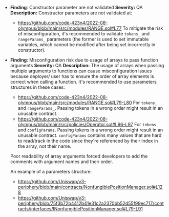 - **Finding**: Constructor parameter are not validated
    **Severity:** QA
    **Description:**
    Constructor parameters are not validated at:
    - https://github.com/code-423n4/2022-08-olympus/blob/main/src/modules/RANGE.sol#L77
    To mitigate the risk of misconfiguration, it's recommended to validate `tokens_` and `rangeParams_` parameters
    (the former is used to set immutable variables, which cannot be modified after being set incorrectly in constructor).

- **Finding**: Misconfiguration risk due to usage of arrays to pass function arguments
    **Severity:** QA
    **Description:**
    The usage of arrays when passing multiple arguments to functions can cause misconfiguration issues because deployer/
    user has to ensure the order of array elements is correct when calling a function. It's recommended to use parameters
    structures in these cases:
    - https://github.com/code-423n4/2022-08-olympus/blob/main/src/modules/RANGE.sol#L79-L80
        For `tokens_` and `rangeParams_`. Passing tokens in a wrong order might result in an unusable contract.
    - https://github.com/code-423n4/2022-08-olympus/blob/main/src/policies/Operator.sol#L96-L97
        For `tokens_` and `configParams`. Passing tokens in a wrong order might result in an unusable contract. `configParams` contains many values that are hard to read/track in the code since they're referenced by their index in the array, not their name.

    Poor readability of array arguments forced developers to add the comments with argument names and their order.

    An example of a parameters structure:
    - https://github.com/Uniswap/v3-periphery/blob/main/contracts/NonfungiblePositionManager.sol#L128
    - https://github.com/Uniswap/v3-periphery/blob/75f3b72b4412b41e31c2a2370bb52d55f99ec717/contracts/interfaces/INonfungiblePositionManager.sol#L79-L91